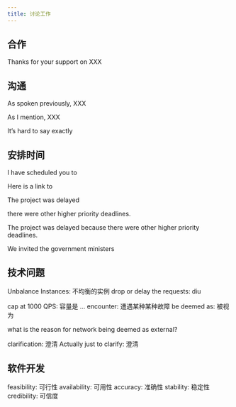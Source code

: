 ```yaml
---
title: 讨论工作
---
```



## 合作

Thanks for your support on XXX


## 沟通

As spoken previously, XXX

As I mention, XXX

It’s hard to say exactly

## 安排时间

I have scheduled you to

Here is a link to

The project was delayed

there were other higher priority deadlines.

The project was delayed because there were other higher priority deadlines.

We invited the government ministers



## 技术问题

Unbalance Instances: 不均衡的实例
drop or delay the requests: diu

cap at 1000 QPS: 容量是 ...
encounter: 遭遇某种某种故障
be deemed as: 被视为

what is the reason for network being deemed as external?

clarification: 澄清
Actually just to clarify: 澄清


## 软件开发

feasibility: 可行性
availability: 可用性
accuracy: 准确性
stability: 稳定性
credibility: 可信度